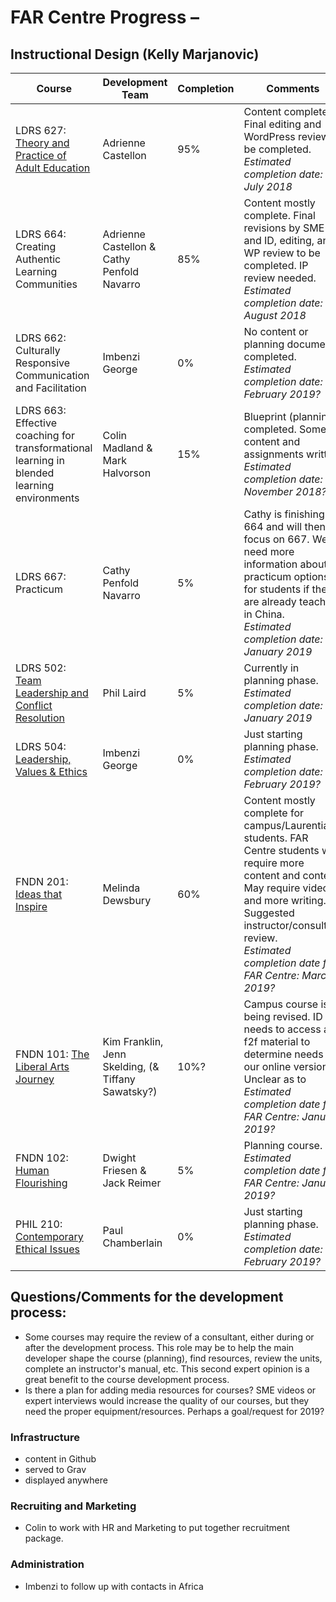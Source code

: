 

# FAR Centre Progress – 

## Instructional Design (Kelly Marjanovic)

| **Course** | **Development Team** | **Completion** | **Comments** |
| --- | --- | --- | --- |
| LDRS 627: [Theory and Practice of Adult Education](https://www.twu.ca/ldrs-627-theory-practice-adult-educ)  | Adrienne Castellon | 95% | Content complete. Final editing and WordPress review to be completed. <br>_Estimated completion date: July 2018_ |
| LDRS 664: Creating Authentic Learning Communities | Adrienne Castellon &amp; Cathy Penfold Navarro | 85% | Content mostly complete. Final revisions by SME and ID, editing, and WP review to be completed. IP review needed.<br>_Estimated completion date: August 2018_ |
| LDRS 662: Culturally Responsive Communication and Facilitation  | Imbenzi George | 0% | No content or planning documents completed.  <br>_Estimated completion date: February 2019?_ |
| LDRS 663: Effective coaching for transformational learning in blended learning environments  | Colin Madland &amp; Mark Halvorson | 15% | Blueprint (planning) completed.  Some content and assignments written.<br>_Estimated completion date: November 2018?_ |
| LDRS 667: Practicum | Cathy Penfold Navarro | 5% | Cathy is finishing 664 and will then focus on 667.  We need more information about practicum options for students if they are already teaching in China.<br>_Estimated completion date: January 2019_ |
| LDRS 502: [Team Leadership and Conflict Resolution](https://www.twu.ca/ldrs-502-team-ldrship-conflict-resolution) | Phil Laird | 5% | Currently in planning phase. <br>_Estimated completion date: January 2019_ |
| LDRS 504: [Leadership, Values &amp; Ethics](https://www.twu.ca/ldrs-504-leadership-values-ethics)  | Imbenzi George | 0% | Just starting planning phase.  <br>_Estimated completion date: February 2019?_ |
| FNDN 201: [Ideas that Inspire](https://www.twu.ca/fndn-201-ideas-inspire)  | Melinda Dewsbury | 60% | Content mostly complete for campus/Laurentian students.  FAR Centre students will require more content and context.  May require video and more writing. Suggested instructor/consultant review.<br>_Estimated completion date for FAR Centre: March 2019?_ |
| FNDN 101: [The Liberal Arts Journey](https://www.twu.ca/fndn-101-liberal-arts-journey)  | Kim Franklin, Jenn Skelding, (&amp; Tiffany Sawatsky?) | 10%? | Campus course is being revised. ID needs to access all f2f material to determine needs for our online version. <br>Unclear as to _Estimated completion date for FAR Centre: January 2019?_ |
| FNDN 102: [Human Flourishing​](https://www.twu.ca/fndn-102-human-flourishing)  | Dwight Friesen &amp; Jack Reimer | 5% | Planning course.<br>_Estimated completion date for FAR Centre: January 2019?_ |
| PHIL 210: [Contemporary Ethical Issues](https://www.twu.ca/phil-210-contemporary-ethical-issues)  | Paul Chamberlain | 0% | Just starting planning phase.  <br>_Estimated completion date: February 2019?_ |



## Questions/Comments for the development process:

- Some courses may require the review of a consultant, either during or after the development process. This role may be to help the main developer shape the course (planning), find resources, review the units, complete an instructor's manual, etc.  This second expert opinion is a great benefit to the course development process.
- Is there a plan for adding media resources for courses? SME videos or expert interviews would increase the quality of our courses, but they need the proper equipment/resources.  Perhaps a goal/request for 2019?

### Infrastructure
- content in Github
- served to Grav
- displayed anywhere

### Recruiting and Marketing
- Colin to work with HR and Marketing to put together recruitment package.

### Administration
- Imbenzi to follow up with contacts in Africa
